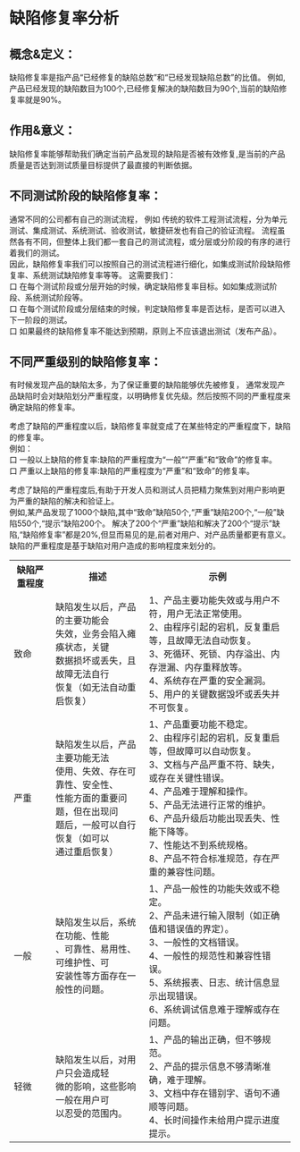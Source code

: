 # 缺陷修复率分析

## 概念&定义：
缺陷修复率是指产品“已经修复的缺陷总数”和“已经发现缺陷总数”的比值。
例如,产品已经发现的缺陷数目为100个,已经修复解决的缺陷数目为90个,当前的缺陷修复率就是90%。

## 作用&意义：
缺陷修复率能够帮助我们确定当前产品发现的缺陷是否被有效修复,是当前的产品质量是否达到测试质量目标提供了最直接的判断依据。

## 不同测试阶段的缺陷修复率：
通常不同的公司都有自己的测试流程，
例如 传统的软件工程测试流程，分为单元测试、集成测试、系统测试、验收测试，敏捷研发也有自己的验证流程。
流程虽然各有不同，但整体上我们都一套自己的测试流程，或分层或分阶段的有序的进行着我们的测试。   
因此，缺陷修复率我们可以按照自己的测试流程进行细化，如集成测试阶段缺陷修复率、系统测试缺陷修复率等等。
这需要我们：   
口  在每个测试阶段或分层开始的时候，确定缺陷修复率目标。如如集成测试阶段、系统测试阶段等。   
口  在每个测试阶段或分层结束的时候，判定缺陷修复率是否达标，是否可以进入下一阶段的测试。   
口  如果最终的缺陷修复率不能达到预期，原则上不应该退出测试（发布产品）。

## 不同严重级别的缺陷修复率：
有时候发现产品的缺陷太多，为了保证重要的缺陷能够优先被修复，
通常发现产品缺陷时会对缺陷划分严重程度，以明确修复优先级。然后按照不同的严重程度来确定缺陷的修复率。  

考虑了缺陷的严重程度以后，缺陷修复率就变成了在某些特定的严重程度下，缺陷的修复率。   
例如：   
口  一般以上缺陷的修复率:缺陷的严重程度为“一般”“严重”和“致命”的修复率。   
口  严重以上缺陷的修复率:缺陷的严重程度为“严重”和“致命”的修复率。   

考虑了缺陷的严重程度后,有助于开发人员和测试人员把精力聚焦到对用户影响更为严重的缺陷的解决和验证上。   
例如,某产品发现了1000个缺陷,其中“致命”缺陷50个,“严重”缺陷200个,“一般”缺陷550个,“提示”缺陷200个。
解决了200个“严重”缺陷和解决了200个“提示”缺陷,“缺陷修复率”都是20%,但显而易见的是,前者对用户、对产品质量都更有意义。
缺陷的严重程度是基于缺陷对用户造成的影响程度来划分的。

<table>
	<tr>
		<th>缺陷严重程度</th>
		<th>描述</th>
		<th>示例</th>
	</tr>
	<tr>
		<td>致命</td>
		<td>缺陷发生以后，产品的主要功能会<br>失效，业务会陷入瘫痪状态，关键<br>数据损坏或丢失，且故障无法自行<br>恢复（如无法自动重启恢复）</td>
		<td>1、产品主要功能失效或与用户不符，用户无法正常使用。<br>
			2、由程序引起的宕机，反复重启等，且故障无法自动恢复。<br>
			3、死循环、死锁、内存溢出、内存泄漏、内存重释放等。<br>
			4、系统存在严重的安全漏洞。<br>
			5、用户的关键数据毁坏或丢失并不可恢复。
		</td>
	</tr>
	<tr>
		<td>严重</td>
		<td>缺陷发生以后，产品主要功能无法<br>使用、失效、存在可靠性、安全性、<br>性能方面的重要问题，但在出现问<br>题后，一般可以自行恢复（如可以<br>通过重启恢复）</td>
		<td>1、产品重要功能不稳定。<br>
			2、由程序引起的宕机，反复重启等，但故障可以自动恢复。<br>
			3、文档与产品严重不符、缺失，或存在关键性错误。<br>
			4、产品难于理解和操作。<br>
			5、产品无法进行正常的维护。<br>
			6、产品升级后功能出现丢失、性能下降等。<br>
			7、性能达不到系统规格。<br>
			8、产品不符合标准规范，存在严重的兼容性问题。<br>
		</td>
	</tr>
	<tr>
		<td>一般</td>
		<td>缺陷发生以后，系统在功能、性能<br>、可靠性、易用性、可维护性、可<br>安装性等方面存在一般性的问题。</td>
		<td>1、产品一般性的功能失效或不稳定。<br>
			2、产品未进行输入限制（如正确值和错误值的界定）。<br>
			3、一般性的文档错误。<br>
			4、一般性的规范性和兼容性错误。<br>
			5、系统报表、日志、统计信息显示出现错误。<br>
			6、系统调试信息难于理解或存在问题。<br>
		</td>
	</tr>  
	<tr>
		<td>轻微</td>
		<td>缺陷发生以后，对用户只会造成轻<br>微的影响，这些影响一般在用户可<br>以忍受的范围内。</td>
		<td>1、产品的输出正确，但不够规范。<br>
			2、产品的提示信息不够清晰准确，难于理解。<br>
			3、文档中存在错别字、语句不通顺等问题。<br>
			4、长时间操作未给用户提示进度提示。<br>
		</td>
	</tr> 		
</table>


